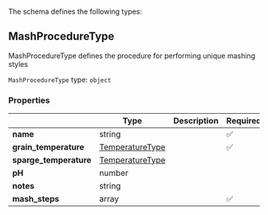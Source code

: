 The schema defines the following types:

## MashProcedureType 

MashProcedureType defines the procedure for performing unique mashing styles

`MashProcedureType` type: `object`

### Properties

|   |Type|Description|Required|
|---|----|-----------|--------|
| **name** | string|  | :white_check_mark: |
| **grain_temperature** | [TemperatureType](measureable_units.json.md#temperaturetype)|  | :white_check_mark: |
| **sparge_temperature** | [TemperatureType](measureable_units.json.md#temperaturetype)|  |  |
| **pH** | number|  |  |
| **notes** | string|  |  |
| **mash_steps** | array|  | :white_check_mark: |

